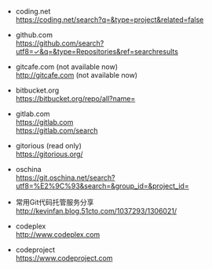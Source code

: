 * coding.net   
https://coding.net/search?q=&type=project&related=false  

* github.com  
https://github.com/search?utf8=✓&q=&type=Repositories&ref=searchresults  

* gitcafe.com  (not available now)  
http://gitcafe.com (not available now)  

* bitbucket.org  
https://bitbucket.org/repo/all?name=  

* gitlab.com  
https://gitlab.com  
https://gitlab.com/search  

* gitorious (read only)    
https://gitorious.org/  

* oschina  
https://git.oschina.net/search?utf8=%E2%9C%93&search=&group_id=&project_id=  

* 常用Git代码托管服务分享  
http://kevinfan.blog.51cto.com/1037293/1306021/  

* codeplex  
http://www.codeplex.com  

* codeproject  
https://www.codeproject.com  
